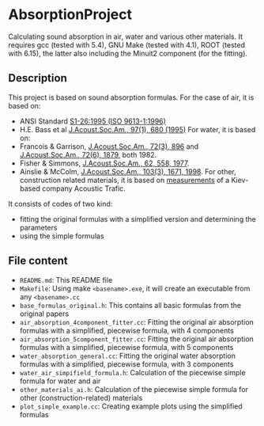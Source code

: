 # AbsorptionProject
Calculating sound absorption in air, water and various other materials. It requires gcc (tested with 5.4), GNU Make (tested with 4.1), ROOT (tested with 6.15), the latter also including the Minuit2 component (for the fitting).

## Description
This project is based on sound absorption formulas. For the case of air, it is based on:
- ANSI Standard [S1-26:1995 (ISO 9613-1:1996)](https://puc.sd.gov/commission/dockets/electric/2019/el19-003/KMExhibit9.pdf)
- H.E. Bass et al [J.Acoust.Soc.Am., 97(1), 680 (1995)](https://calhoun.nps.edu/handle/10945/62134)
For water, it is based on:
- Francois & Garrison, [J.Acoust.Soc.Am., 72(3), 896](https://asa.scitation.org/doi/10.1121/1.388170) and [J.Acoust.Soc.Am., 72(6), 1879](https://asa.scitation.org/doi/10.1121/1.388673), both 1982.
- Fisher & Simmons, [J.Acoust.Soc.Am., 62, 558, 1977](https://asa.scitation.org/doi/10.1121/1.381574).
- Ainslie & McColm, [J.Acoust.Soc.Am., 103(3), 1671, 1998](https://asa.scitation.org/doi/10.1121/1.421258).
For other, construction related materials, it is based on [measurements](https://www.acoustic.ua/st/web_absorption_data_eng.pdf) of a Kiev-based company Acoustic Trafic.

It consists of codes of two kind:
- fitting the original formulas with a simplified version and determining the parameters
- using the simple formulas

## File content
- `README.md`: This README file
- `Makefile`: Using make `<basename>.exe`, it will create an executable from any `<basename>.cc`
- `base_formulas_original.h`: This contains all basic formulas from the original papers
- `air_absorption_4component_fitter.cc`: Fitting the original air absorption formulas with a simplified, piecewise formula, with 4 components
- `air_absorption_5component_fitter.cc`: Fitting the original air absorption formulas with a simplified, piecewise formula, with 5 components
- `water_absorption_general.cc`: Fitting the original water absorption formulas with a simplified, piecewise formula, with 3 components
- `water_air_simpifield_formula.h`: Calculation of the piecewise simple formula for water and air
- `other_materials_ai.h`: Calculation of the piecewise simple formula for other (construction-related) materials
- `plot_simple_example.cc`: Creating example plots using the simplified formulas
